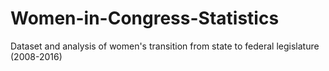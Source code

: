 # Women-in-Congress-Statistics
Dataset and analysis of women's transition from state to federal legislature (2008-2016)
